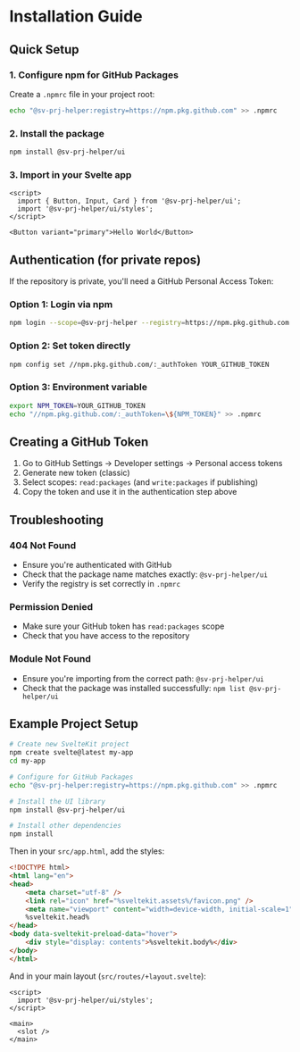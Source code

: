 # Installation Guide

## Quick Setup

### 1. Configure npm for GitHub Packages

Create a `.npmrc` file in your project root:

```bash
echo "@sv-prj-helper:registry=https://npm.pkg.github.com" >> .npmrc
```

### 2. Install the package

```bash
npm install @sv-prj-helper/ui
```

### 3. Import in your Svelte app

```svelte
<script>
  import { Button, Input, Card } from '@sv-prj-helper/ui';
  import '@sv-prj-helper/ui/styles';
</script>

<Button variant="primary">Hello World</Button>
```

## Authentication (for private repos)

If the repository is private, you'll need a GitHub Personal Access Token:

### Option 1: Login via npm
```bash
npm login --scope=@sv-prj-helper --registry=https://npm.pkg.github.com
```

### Option 2: Set token directly
```bash
npm config set //npm.pkg.github.com/:_authToken YOUR_GITHUB_TOKEN
```

### Option 3: Environment variable
```bash
export NPM_TOKEN=YOUR_GITHUB_TOKEN
echo "//npm.pkg.github.com/:_authToken=\${NPM_TOKEN}" >> .npmrc
```

## Creating a GitHub Token

1. Go to GitHub Settings → Developer settings → Personal access tokens
2. Generate new token (classic)
3. Select scopes: `read:packages` (and `write:packages` if publishing)
4. Copy the token and use it in the authentication step above

## Troubleshooting

### 404 Not Found
- Ensure you're authenticated with GitHub
- Check that the package name matches exactly: `@sv-prj-helper/ui`
- Verify the registry is set correctly in `.npmrc`

### Permission Denied
- Make sure your GitHub token has `read:packages` scope
- Check that you have access to the repository

### Module Not Found
- Ensure you're importing from the correct path: `@sv-prj-helper/ui`
- Check that the package was installed successfully: `npm list @sv-prj-helper/ui`

## Example Project Setup

```bash
# Create new SvelteKit project
npm create svelte@latest my-app
cd my-app

# Configure for GitHub Packages
echo "@sv-prj-helper:registry=https://npm.pkg.github.com" >> .npmrc

# Install the UI library
npm install @sv-prj-helper/ui

# Install other dependencies
npm install
```

Then in your `src/app.html`, add the styles:

```html
<!DOCTYPE html>
<html lang="en">
<head>
    <meta charset="utf-8" />
    <link rel="icon" href="%sveltekit.assets%/favicon.png" />
    <meta name="viewport" content="width=device-width, initial-scale=1" />
    %sveltekit.head%
</head>
<body data-sveltekit-preload-data="hover">
    <div style="display: contents">%sveltekit.body%</div>
</body>
</html>
```

And in your main layout (`src/routes/+layout.svelte`):

```svelte
<script>
  import '@sv-prj-helper/ui/styles';
</script>

<main>
  <slot />
</main>
```